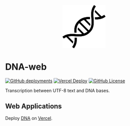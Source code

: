 <p align="center">
    <img alt="favicon" src="./app/icon.svg"
        width="138" />
</p>

# DNA-web

[![GitHub deployments](https://img.shields.io/github/deployments/project-aico/dna-web/Production)](https://github.com/project-aico/dna-web/deployments/Production)
[![Vercel Deploy](https://deploy-badge.vercel.app/vercel/dnadsl)](https://dnadsl.vercel.app/)
[![GitHub License](https://img.shields.io/github/license/project-aico/dna-web)](https://github.com/project-aico/dna-web/blob/main/LICENSE)

Transcription between UTF-8 text and DNA bases.

## Web Applications

Deploy [DNA](https://dnadsl.vercel.app/)
on [Vercel](https://github.com/vercel/vercel).
